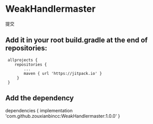 # WeakHandlermaster
提交

## Add it in your root build.gradle at the end of repositories:
	 allprojects {
		repositories {
			...
			maven { url 'https://jitpack.io' }
		 }
	 }

## Add the dependency
dependencies {
	        implementation 'com.github.zouxianbincc:WeakHandlermaster:1.0.0'
	}
